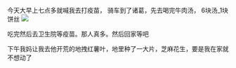 今天大早上七点多就喊我去打疫苗，
骑车到了诸葛，先去喝完牛肉汤，
6块汤_1块饼丝
![](http://upload-images.jianshu.io/upload_images/6904315-38ebfc5afb9a7ad5.jpg?imageMogr2/auto-orient/strip%7CimageView2/2/w/1080/q/50)

吃完然后去卫生院等疫苗。那人真多。然后回家等吧

下午我妈让我去他开荒的地拽红薯叶，地里种了一大片，芝麻花生，要是我在家就不想动了
